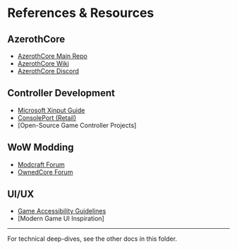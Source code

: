 # References & Resources

## AzerothCore
- [AzerothCore Main Repo](https://github.com/azerothcore/azerothcore-wotlk)
- [AzerothCore Wiki](https://github.com/azerothcore/wiki)
- [AzerothCore Discord](https://www.azerothcore.org/discord)

## Controller Development
- [Microsoft Xinput Guide](https://learn.microsoft.com/en-us/windows/win32/xinput/getting-started-with-xinput)
- [ConsolePort (Retail)](https://github.com/seblindfors/ConsolePort)
- [Open-Source Game Controller Projects]

## WoW Modding
- [Modcraft Forum](https://modcraft.io/)
- [OwnedCore Forum](https://www.ownedcore.com/forums/world-of-warcraft/world-of-warcraft-emulator-servers/)

## UI/UX
- [Game Accessibility Guidelines](https://gameaccessibilityguidelines.com/)
- [Modern Game UI Inspiration]

---

For technical deep-dives, see the other docs in this folder.
